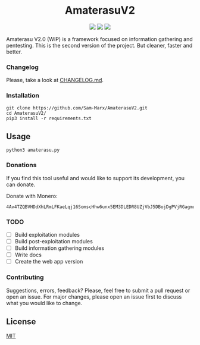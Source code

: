 <h1 align="center">AmaterasuV2</h1>
<p align="center">
    <a href="https://github.com/Sam-Marx/AmaterasuV2/" alt="Stars">
        <img src="https://img.shields.io/github/stars/Sam-Marx/AmaterasuV2"/></a>
    <a href="https://github.com/Sam-Marx/AmaterasuV2/" alt="LICENSE">
      <img src="https://img.shields.io/github/license/Sam-Marx/AmaterasuV2"/></a>
    <a href="https://github.com/Sam-Marx/AmaterasuV2/" alt="python version">
      <img src="https://img.shields.io/badge/python-3.7%2B-blue"></a>
</p>

Amaterasu V2.0 (WIP) is a framework focused on information gathering and pentesting. This is the second version of the project. But cleaner, faster and better.

### Changelog
Please, take a look at [CHANGELOG.md](https://github.com/Sam-Marx/AmaterasuV2/blob/master/CHANGELOG.md).

### Installation
```
git clone https://github.com/Sam-Marx/AmaterasuV2.git
cd AmaterasuV2/
pip3 install -r requirements.txt
```

## Usage
```
python3 amaterasu.py
```

### Donations
If you find this tool useful and would like to support its development, you can donate.

Donate with Monero:
```
4Av4TZQBVHDdXhLRmLFKaeLqj16SomscHhw6unx5EM3DLEDR8UZjVbJ5DBojDgPVjRGagmuodg1smfbNFmVkwBGWNMibiTH
```

### TODO
- [ ] Build exploitation modules
- [ ] Build post-exploitation modules
- [ ] Build information gathering modules
- [ ] Write docs
- [ ] Create the web app version

### Contributing
Suggestions, errors, feedback? Please, feel free to submit a pull request or open an issue. For major changes, please open an issue first to discuss what you would like to change.

## License
[MIT](https://github.com/Sam-Marx/AmaterasuV2/blob/master/LICENSE)